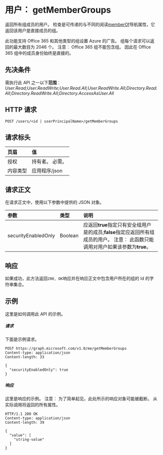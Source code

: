 # <a name="user-getmembergroups"></a>用户︰ getMemberGroups
返回所有组成员的用户。 检查是可传递的与不同的阅读[memberOf](../api/user_list_memberof.md)导航属性，它返回该用户是直接成员的组。

此功能支持 Office 365 和其他类型的组设置 Azure 的广告。 组每个请求可以返回的最大数目为 2046 个。 注意︰ Office 365 组不能包含组。 因此在 Office 365 组中的成员身份始终是直接的。

## <a name="prerequisites"></a>先决条件
需执行此 API 之一以下**范围**︰ *User.Read;User.ReadWrite;User.Read.All;User.ReadWrite.All;Directory.Read.All;Directory.ReadWrite.All;Directory.AccessAsUser.All*
## <a name="http-request"></a>HTTP 请求
<!-- { "blockType": "ignored" } -->
```http
POST /users/<id | userPrincipalName>/getMemberGroups
```
## <a name="request-headers"></a>请求标头
| 页眉       | 值 |
|:---------------|:--------|
| 授权  | 持有者<token>。 必需。  |
| 内容类型  | 应用程序/json  |

## <a name="request-body"></a>请求正文
在请求正文中，使用以下参数中提供的 JSON 对象。

| 参数    | 类型   |说明|
|:---------------|:--------|:----------|
|securityEnabledOnly|Boolean|应返回**true**指定只有安全组用户是的成员;**false**指定应返回所有组成员的用户。 注意︰ 此函数只能调用对用户如果该参数为**true**。|

## <a name="response"></a>响应
如果成功，此方法返回`200, OK`响应并在响应正文中包含用户所在的组的 Id 的字符串集合。

## <a name="example"></a>示例
这里是如何调用此 API 的示例。
##### <a name="request"></a>请求
下面是示例请求。
<!-- {
  "blockType": "request",
  "name": "user_getmembergroups"
}-->
```http
POST https://graph.microsoft.com/v1.0/me/getMemberGroups
Content-type: application/json
Content-length: 33

{
  "securityEnabledOnly": true
}
```

##### <a name="response"></a>响应
这里是响应的示例。 注意︰ 为了简单起见，此处所示的响应对象可能被截断。 从实际调用将返回的所有属性。
<!-- {
  "blockType": "response",
  "truncated": true,
  "@odata.type": "string",
  "isCollection": true
} -->
```http
HTTP/1.1 200 OK
Content-type: application/json
Content-length: 39

{
  "value": [
    "string-value"
  ]
}
```

<!-- uuid: 8fcb5dbc-d5aa-4681-8e31-b001d5168d79
2015-10-25 14:57:30 UTC -->
<!-- {
  "type": "#page.annotation",
  "description": "user: getMemberGroups",
  "keywords": "",
  "section": "documentation",
  "tocPath": ""
}-->
